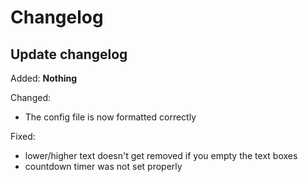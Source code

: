 # Changelog

## Update changelog

Added:
**Nothing**

Changed:

* The config file is now formatted correctly

Fixed:

* lower/higher text doesn't get removed if you empty the text boxes
* countdown timer was not set properly
